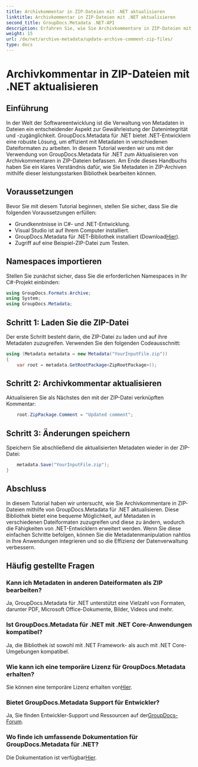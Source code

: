 ```yaml
---
title: Archivkommentar in ZIP-Dateien mit .NET aktualisieren
linktitle: Archivkommentar in ZIP-Dateien mit .NET aktualisieren
second_title: GroupDocs.Metadata .NET-API
description: Erfahren Sie, wie Sie Archivkommentare in ZIP-Dateien mit GroupDocs.Metadata für .NET aktualisieren. Verbessern Sie mühelos die Metadatenverwaltung in C#-Anwendungen.
weight: 15
url: /de/net/archive-metadata/update-archive-comment-zip-files/
type: docs
---
```

# Archivkommentar in ZIP-Dateien mit .NET aktualisieren

## Einführung
In der Welt der Softwareentwicklung ist die Verwaltung von Metadaten in Dateien ein entscheidender Aspekt zur Gewährleistung der Datenintegrität und -zugänglichkeit. GroupDocs.Metadata für .NET bietet .NET-Entwicklern eine robuste Lösung, um effizient mit Metadaten in verschiedenen Dateiformaten zu arbeiten. In diesem Tutorial werden wir uns mit der Verwendung von GroupDocs.Metadata für .NET zum Aktualisieren von Archivkommentaren in ZIP-Dateien befassen. Am Ende dieses Handbuchs haben Sie ein klares Verständnis dafür, wie Sie Metadaten in ZIP-Archiven mithilfe dieser leistungsstarken Bibliothek bearbeiten können.
## Voraussetzungen
Bevor Sie mit diesem Tutorial beginnen, stellen Sie sicher, dass Sie die folgenden Voraussetzungen erfüllen:
- Grundkenntnisse in C#- und .NET-Entwicklung.
- Visual Studio ist auf Ihrem Computer installiert.
-  GroupDocs.Metadata für .NET-Bibliothek installiert (Download[Hier](https://releases.groupdocs.com/metadata/net/)).
- Zugriff auf eine Beispiel-ZIP-Datei zum Testen.

## Namespaces importieren
Stellen Sie zunächst sicher, dass Sie die erforderlichen Namespaces in Ihr C#-Projekt einbinden:
```csharp
using GroupDocs.Formats.Archive;
using System;
using GroupDocs.Metadata;
```
## Schritt 1: Laden Sie die ZIP-Datei
Der erste Schritt besteht darin, die ZIP-Datei zu laden und auf ihre Metadaten zuzugreifen. Verwenden Sie den folgenden Codeausschnitt:
```csharp
using (Metadata metadata = new Metadata("YourInputFile.zip"))
{
    var root = metadata.GetRootPackage<ZipRootPackage>();
```
## Schritt 2: Archivkommentar aktualisieren
Aktualisieren Sie als Nächstes den mit der ZIP-Datei verknüpften Kommentar:
```csharp
    root.ZipPackage.Comment = "Updated comment";
```
## Schritt 3: Änderungen speichern
Speichern Sie abschließend die aktualisierten Metadaten wieder in der ZIP-Datei:
```csharp
    metadata.Save("YourInputFile.zip");
}
```

## Abschluss
In diesem Tutorial haben wir untersucht, wie Sie Archivkommentare in ZIP-Dateien mithilfe von GroupDocs.Metadata für .NET aktualisieren. Diese Bibliothek bietet eine bequeme Möglichkeit, auf Metadaten in verschiedenen Dateiformaten zuzugreifen und diese zu ändern, wodurch die Fähigkeiten von .NET-Entwicklern erweitert werden. Wenn Sie diese einfachen Schritte befolgen, können Sie die Metadatenmanipulation nahtlos in Ihre Anwendungen integrieren und so die Effizienz der Datenverwaltung verbessern.

## Häufig gestellte Fragen
### Kann ich Metadaten in anderen Dateiformaten als ZIP bearbeiten?
Ja, GroupDocs.Metadata für .NET unterstützt eine Vielzahl von Formaten, darunter PDF, Microsoft Office-Dokumente, Bilder, Videos und mehr.
### Ist GroupDocs.Metadata für .NET mit .NET Core-Anwendungen kompatibel?
Ja, die Bibliothek ist sowohl mit .NET Framework- als auch mit .NET Core-Umgebungen kompatibel.
### Wie kann ich eine temporäre Lizenz für GroupDocs.Metadata erhalten?
 Sie können eine temporäre Lizenz erhalten von[Hier](https://purchase.groupdocs.com/temporary-license/).
### Bietet GroupDocs.Metadata Support für Entwickler?
 Ja, Sie finden Entwickler-Support und Ressourcen auf der[GroupDocs-Forum](https://forum.groupdocs.com/c/metadata/14).
### Wo finde ich umfassende Dokumentation für GroupDocs.Metadata für .NET?
 Die Dokumentation ist verfügbar[Hier](https://tutorials.groupdocs.com/metadata/net/).